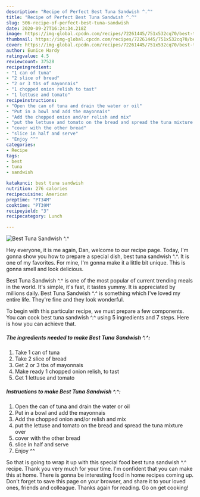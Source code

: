 ```yaml
---
description: "Recipe of Perfect Best Tuna Sandwish ^.^"
title: "Recipe of Perfect Best Tuna Sandwish ^.^"
slug: 506-recipe-of-perfect-best-tuna-sandwish
date: 2020-09-27T16:24:34.218Z
image: https://img-global.cpcdn.com/recipes/72261445/751x532cq70/best-tuna-sandwish-recipe-main-photo.jpg
thumbnail: https://img-global.cpcdn.com/recipes/72261445/751x532cq70/best-tuna-sandwish-recipe-main-photo.jpg
cover: https://img-global.cpcdn.com/recipes/72261445/751x532cq70/best-tuna-sandwish-recipe-main-photo.jpg
author: Eunice Hardy
ratingvalue: 4.5
reviewcount: 37528
recipeingredient:
- "1 can of tuna"
- "2 slice of bread"
- "2 or 3 tbs of mayonnais"
- "1 chopped onion relish to tast"
- "1 lettuse and tomato"
recipeinstructions:
- "Open the can of tuna and drain the water or oil"
- "Put in a bowl and add the mayonnais"
- "Add the chopped onion and/or relish and mix"
- "put the lettuse and tomato on the bread and spread the tuna mixture over"
- "cover with the other bread"
- "slice in half and serve"
- "Enjoy ^^"
categories:
- Recipe
tags:
- best
- tuna
- sandwish

katakunci: best tuna sandwish 
nutrition: 276 calories
recipecuisine: American
preptime: "PT34M"
cooktime: "PT39M"
recipeyield: "3"
recipecategory: Lunch

---
```



![Best Tuna Sandwish ^.^](https://img-global.cpcdn.com/recipes/72261445/751x532cq70/best-tuna-sandwish-recipe-main-photo.jpg)

Hey everyone, it is me again, Dan, welcome to our recipe page. Today, I'm gonna show you how to prepare a special dish, best tuna sandwish ^.^. It is one of my favorites. For mine, I'm gonna make it a little bit unique. This is gonna smell and look delicious.

Best Tuna Sandwish ^.^ is one of the most popular of current trending meals in the world. It's simple, it's fast, it tastes yummy. It is appreciated by millions daily. Best Tuna Sandwish ^.^ is something which I've loved my entire life. They're fine and they look wonderful.




To begin with this particular recipe, we must prepare a few components. You can cook best tuna sandwish ^.^ using 5 ingredients and 7 steps. Here is how you can achieve that.

<!--inarticleads1-->

##### The ingredients needed to make Best Tuna Sandwish ^.^:

1. Take 1 can of tuna
1. Take 2 slice of bread
1. Get 2 or 3 tbs of mayonnais
1. Make ready 1 chopped onion relish, to tast
1. Get 1 lettuse and tomato




<!--inarticleads2-->

##### Instructions to make Best Tuna Sandwish ^.^:

1. Open the can of tuna and drain the water or oil
1. Put in a bowl and add the mayonnais
1. Add the chopped onion and/or relish and mix
1. put the lettuse and tomato on the bread and spread the tuna mixture over
1. cover with the other bread
1. slice in half and serve
1. Enjoy ^^




So that is going to wrap it up with this special food best tuna sandwish ^.^ recipe. Thank you very much for your time. I'm confident that you can make this at home. There is gonna be interesting food in home recipes coming up. Don't forget to save this page on your browser, and share it to your loved ones, friends and colleague. Thanks again for reading. Go on get cooking!
